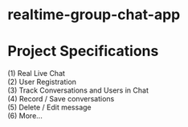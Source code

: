 ﻿# realtime-group-chat-app


# Project Specifications
(1) Real Live Chat <br />
(2) User Registration <br />
(3) Track Conversations and Users in Chat <br />
(4) Record / Save conversations <br />
(5) Delete / Edit message <br />
(6) More... <br />
